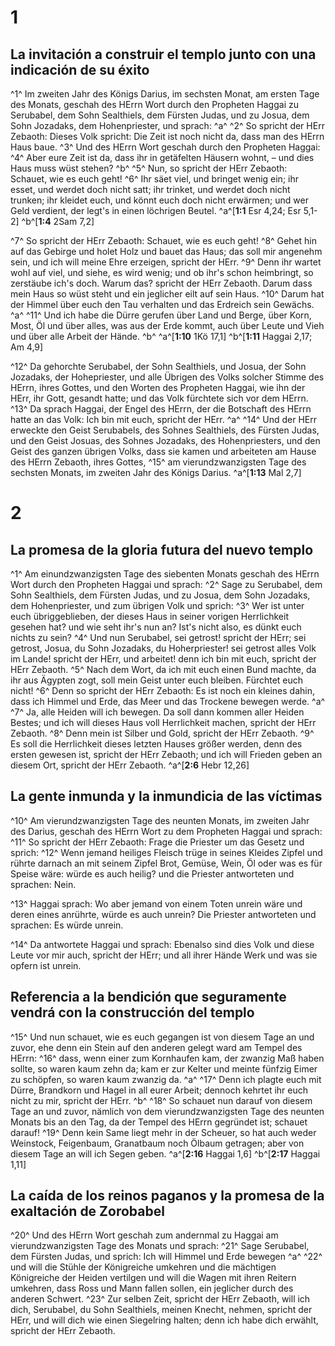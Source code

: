 # 1
## La invitación a construir el templo junto con una indicación de su éxito
^1^ Im zweiten Jahr des Königs Darius, im sechsten Monat, am ersten Tage des Monats, geschah des HErrn Wort durch den Propheten Haggai zu Serubabel, dem Sohn Sealthiels, dem Fürsten Judas, und zu Josua, dem Sohn Jozadaks, dem Hohenpriester, und sprach: ^a^ ^2^ So spricht der HErr Zebaoth: Dieses Volk spricht: Die Zeit ist noch nicht da, dass man des HErrn Haus baue. ^3^ Und des HErrn Wort geschah durch den Propheten Haggai: ^4^ Aber eure Zeit ist da, dass ihr in getäfelten Häusern wohnt, – und dies Haus muss wüst stehen? ^b^ ^5^ Nun, so spricht der HErr Zebaoth: Schauet, wie es euch geht! ^6^ Ihr säet viel, und bringet wenig ein; ihr esset, und werdet doch nicht satt; ihr trinket, und werdet doch nicht trunken; ihr kleidet euch, und könnt euch doch nicht erwärmen; und wer Geld verdient, der legt's in einen löchrigen Beutel. 
^a^[**1:1** Esr 4,24; Esr 5,1-2] ^b^[**1:4** 2Sam 7,2]

^7^ So spricht der HErr Zebaoth: Schauet, wie es euch geht! ^8^ Gehet hin auf das Gebirge und holet Holz und bauet das Haus; das soll mir angenehm sein, und ich will meine Ehre erzeigen, spricht der HErr. ^9^ Denn ihr wartet wohl auf viel, und siehe, es wird wenig; und ob ihr's schon heimbringt, so zerstäube ich's doch. Warum das? spricht der HErr Zebaoth. Darum dass mein Haus so wüst steht und ein jeglicher eilt auf sein Haus. ^10^ Darum hat der Himmel über euch den Tau verhalten und das Erdreich sein Gewächs. ^a^ ^11^ Und ich habe die Dürre gerufen über Land und Berge, über Korn, Most, Öl und über alles, was aus der Erde kommt, auch über Leute und Vieh und über alle Arbeit der Hände. ^b^ 
^a^[**1:10** 1Kö 17,1] ^b^[**1:11** Haggai 2,17; Am 4,9]

^12^ Da gehorchte Serubabel, der Sohn Sealthiels, und Josua, der Sohn Jozadaks, der Hohepriester, und alle Übrigen des Volks solcher Stimme des HErrn, ihres Gottes, und den Worten des Propheten Haggai, wie ihn der HErr, ihr Gott, gesandt hatte; und das Volk fürchtete sich vor dem HErrn. ^13^ Da sprach Haggai, der Engel des HErrn, der die Botschaft des HErrn hatte an das Volk: Ich bin mit euch, spricht der HErr. ^a^ ^14^ Und der HErr erweckte den Geist Serubabels, des Sohnes Sealthiels, des Fürsten Judas, und den Geist Josuas, des Sohnes Jozadaks, des Hohenpriesters, und den Geist des ganzen übrigen Volks, dass sie kamen und arbeiteten am Hause des HErrn Zebaoth, ihres Gottes, ^15^ am vierundzwanzigsten Tage des sechsten Monats, im zweiten Jahr des Königs Darius.
^a^[**1:13** Mal 2,7]

# 2
## La promesa de la gloria futura del nuevo templo
^1^ Am einundzwanzigsten Tage des siebenten Monats geschah des HErrn Wort durch den Propheten Haggai und sprach: ^2^ Sage zu Serubabel, dem Sohn Sealthiels, dem Fürsten Judas, und zu Josua, dem Sohn Jozadaks, dem Hohenpriester, und zum übrigen Volk und sprich: ^3^ Wer ist unter euch übriggeblieben, der dieses Haus in seiner vorigen Herrlichkeit gesehen hat? und wie seht ihr's nun an? Ist's nicht also, es dünkt euch nichts zu sein? ^4^ Und nun Serubabel, sei getrost! spricht der HErr; sei getrost, Josua, du Sohn Jozadaks, du Hoherpriester! sei getrost alles Volk im Lande! spricht der HErr, und arbeitet! denn ich bin mit euch, spricht der HErr Zebaoth. ^5^ Nach dem Wort, da ich mit euch einen Bund machte, da ihr aus Ägypten zogt, soll mein Geist unter euch bleiben. Fürchtet euch nicht! ^6^ Denn so spricht der HErr Zebaoth: Es ist noch ein kleines dahin, dass ich Himmel und Erde, das Meer und das Trockene bewegen werde. ^a^ ^7^ Ja, alle Heiden will ich bewegen. Da soll dann kommen aller Heiden Bestes; und ich will dieses Haus voll Herrlichkeit machen, spricht der HErr Zebaoth. ^8^ Denn mein ist Silber und Gold, spricht der HErr Zebaoth. ^9^ Es soll die Herrlichkeit dieses letzten Hauses größer werden, denn des ersten gewesen ist, spricht der HErr Zebaoth; und ich will Frieden geben an diesem Ort, spricht der HErr Zebaoth. 
^a^[**2:6** Hebr 12,26]

## La gente inmunda y la inmundicia de las víctimas
^10^ Am vierundzwanzigsten Tage des neunten Monats, im zweiten Jahr des Darius, geschah des HErrn Wort zu dem Propheten Haggai und sprach: ^11^ So spricht der HErr Zebaoth: Frage die Priester um das Gesetz und sprich: ^12^ Wenn jemand heiliges Fleisch trüge in seines Kleides Zipfel und rührte darnach an mit seinem Zipfel Brot, Gemüse, Wein, Öl oder was es für Speise wäre: würde es auch heilig? und die Priester antworteten und sprachen: Nein. 

^13^ Haggai sprach: Wo aber jemand von einem Toten unrein wäre und deren eines anrührte, würde es auch unrein? Die Priester antworteten und sprachen: Es würde unrein. 

^14^ Da antwortete Haggai und sprach: Ebenalso sind dies Volk und diese Leute vor mir auch, spricht der HErr; und all ihrer Hände Werk und was sie opfern ist unrein. 

## Referencia a la bendición que seguramente vendrá con la construcción del templo
^15^ Und nun schauet, wie es euch gegangen ist von diesem Tage an und zuvor, ehe denn ein Stein auf den anderen gelegt ward am Tempel des HErrn: ^16^ dass, wenn einer zum Kornhaufen kam, der zwanzig Maß haben sollte, so waren kaum zehn da; kam er zur Kelter und meinte fünfzig Eimer zu schöpfen, so waren kaum zwanzig da. ^a^ ^17^ Denn ich plagte euch mit Dürre, Brandkorn und Hagel in all eurer Arbeit; dennoch kehrtet ihr euch nicht zu mir, spricht der HErr. ^b^ ^18^ So schauet nun darauf von diesem Tage an und zuvor, nämlich von dem vierundzwanzigsten Tage des neunten Monats bis an den Tag, da der Tempel des HErrn gegründet ist; schauet darauf! ^19^ Denn kein Same liegt mehr in der Scheuer, so hat auch weder Weinstock, Feigenbaum, Granatbaum noch Ölbaum getragen; aber von diesem Tage an will ich Segen geben. 
^a^[**2:16** Haggai 1,6] ^b^[**2:17** Haggai 1,11]

## La caída de los reinos paganos y la promesa de la exaltación de Zorobabel
^20^ Und des HErrn Wort geschah zum andernmal zu Haggai am vierundzwanzigsten Tage des Monats und sprach: ^21^ Sage Serubabel, dem Fürsten Judas, und sprich: Ich will Himmel und Erde bewegen ^a^ ^22^ und will die Stühle der Königreiche umkehren und die mächtigen Königreiche der Heiden vertilgen und will die Wagen mit ihren Reitern umkehren, dass Ross und Mann fallen sollen, ein jeglicher durch des anderen Schwert. ^23^ Zur selben Zeit, spricht der HErr Zebaoth, will ich dich, Serubabel, du Sohn Sealthiels, meinen Knecht, nehmen, spricht der HErr, und will dich wie einen Siegelring halten; denn ich habe dich erwählt, spricht der HErr Zebaoth.